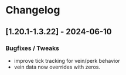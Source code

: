# Changelog

## [1.20.1-1.3.22] - 2024-06-10
### Bugfixes / Tweaks
- improve tick tracking for vein/perk behavior
- vein data now overrides with zeros.